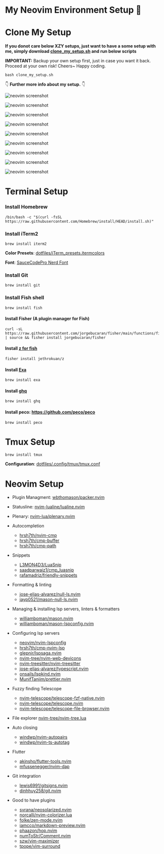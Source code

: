 # My Neovim Environment Setup 🚀

# Clone My Setup

**If you donot care below XZY setups, just want to have a some setup with me, simply download [clone_my_setup.sh](https://github.com/nickdevhouse/dotfiles/blob/main/clone_my_setup.sh) and run below scripts**

**IMPORTANT:** Backup your own setup first, just in case you want it back. Proceed at your own risk! Cheers~ Happy coding.

```
bash clone_my_setup.sh
```

👇 **Further more info about my setup.** 👇

![neovim screenshot](./demo/demo_1.png)

![neovim screenshot](./demo/demo_2.png)

![neovim screenshot](./demo/demo_3.png)

![neovim screenshot](./demo/demo_0_1.png)

![neovim screenshot](./demo/demo_0_2.png)

![neovim screenshot](./demo/demo_4.png)

![neovim screenshot](./demo/demo_5.png)

![neovim screenshot](./demo/demo_7.png)

![neovim screenshot](./demo/demo_6.png)

# Terminal Setup

### Install Homebrew

```
/bin/bash -c "$(curl -fsSL https://raw.githubusercontent.com/Homebrew/install/HEAD/install.sh)"
```

### Install iTerm2

```
brew install iterm2
```

**Color Presets**: [dotfiles/iTerm_presets.itermcolors](dotfiles/iTerm_presets.itermcolors)

**Font**: [SauceCodePro Nerd Font](https://www.nerdfonts.com/font-downloads)

### Install Git

```
brew install git
```

### Install Fish shell

```
brew install fish
```

#### Install Fisher (A plugin manager for Fish)

```
curl -sL https://raw.githubusercontent.com/jorgebucaran/fisher/main/functions/fisher.fish | source && fisher install jorgebucaran/fisher
```

#### Install [z for fish](https://github.com/jethrokuan/z')

```
fisher install jethrokuan/z
```

#### Install [Exa](https://the.exa.website/)

```
brew install exa
```

#### Install [ghq](https://github.com/x-motemen/ghq)

```
brew install ghq
```

#### Install peco: https://github.com/peco/peco

```
brew install peco
```

# Tmux Setup

```
brew install tmux
```

**Configuration**: [dotfiles/.config/tmux/tmux.conf](dotfiles/.config/tmux/tmux.conf)

# Neovim Setup

- Plugin Managment: [wbthomason/packer.nvim](https://github.com/wbthomason/packer.nvim)

- Statusline: [nvim-lualine/lualine.nvim](https://github.com/nvim-lualine/lualine.nvim)

- Plenary: [nvim-lua/plenary.nvim](https://github.com/nvim-lua/plenary.nvim)

- Autocompletion

  - [hrsh7th/nvim-cmp](https://github.com/hrsh7th/nvim-cmp)
  - [hrsh7th/cmp-buffer](https://github.com/hrsh7th/cmp-buffer)
  - [hrsh7th/cmp-path](https://github.com/hrsh7th/cmp-path)

- Snippets

  - [L3MON4D3/LuaSnip](https://github.com/L3MON4D3/LuaSnip)
  - [saadparwaiz1/cmp_luasnip](https://github.com/saadparwaiz1/cmp_luasnip)
  - [rafamadriz/friendly-snippets](https://github.com/rafamadriz/friendly-snippets)

- Formatting & linting

  - [jose-elias-alvarez/null-ls.nvim](https://github.com/jose-elias-alvarez/null-ls.nvim)
  - [jayp0521/mason-null-ls.nvim](https://github.com/jay-babu/mason-null-ls.nvim)

- Managing & installing lsp servers, linters & formatters

  - [williamboman/mason.nvim](https://github.com/williamboman/mason.nvim)
  - [williamboman/mason-lspconfig.nvim](https://github.com/williamboman/mason-lspconfig.nvim)

- Configuring lsp servers

  - [neovim/nvim-lspconfig](https://github.com/neovim/nvim-lspconfig)
  - [hrsh7th/cmp-nvim-lsp](https://github.com/hrsh7th/cmp-nvim-lsp)
  - [glepnir/lspsaga.nvim](https://github.com/glepnir/lspsaga.nvim)
  - [nvim-tree/nvim-web-devicons](https://github.com/nvim-tree/nvim-web-devicons)
  - [nvim-treesitter/nvim-treesitter](https://github.com/nvim-treesitter/nvim-treesitter)
  - [jose-elias-alvarez/typescript.nvim](https://github.com/jose-elias-alvarez/typescript.nvim)
  - [onsails/lspkind.nvim](https://github.com/onsails/lspkind.nvim)
  - [MunifTanjim/prettier.nvim](https://github.com/MunifTanjim/prettier.nvim)

- Fuzzy finding Telescope

  - [nvim-telescope/telescope-fzf-native.nvim](https://github.com/nvim-telescope/telescope-fzf-native.nvim)
  - [nvim-telescope/telescope.nvim](https://github.com/nvim-telescope/telescope.nvim)
  - [nvim-telescope/telescope-file-browser.nvim](https://github.com/nvim-telescope/telescope-file-browser.nvim)

- File explorer [nvim-tree/nvim-tree.lua](https://github.com/nvim-tree/nvim-tree.lua)

- Auto closing

  - [windwp/nvim-autopairs](https://github.com/windwp/nvim-autopairs)
  - [windwp/nvim-ts-autotag](https://github.com/windwp/nvim-ts-autotag)

- Flutter

  - [akinsho/flutter-tools.nvim](https://github.com/akinsho/flutter-tools.nvim)
  - [mfussenegger/nvim-dap](https://github.com/mfussenegger/nvim-dap)

- Git integration

  - [lewis6991/gitsigns.nvim](https://github.com/lewis6991/gitsigns.nvim)
  - [dinhhuy258/git.nvim](https://github.com/dinhhuy258/git.nvim)

- Good to have plugins
  - [svrana/neosolarized.nvim](https://github.com/svrana/neosolarized.nvim)
  - [norcalli/nvim-colorizer.lua](https://github.com/norcalli/nvim-colorizer.lua)
  - [folke/zen-mode.nvim](https://github.com/folke/zen-mode.nvim)
  - [iamcco/markdown-preview.nvim](https://github.com/iamcco/markdown-preview.nvim)
  - [phaazon/hop.nvim](https://github.com/phaazon/hop.nvim)
  - [numToStr/Comment.nvim](https://github.com/numToStr/Comment.nvim)
  - [szw/vim-maximizer](https://github.com/szw/vim-maximizer)
  - [tpope/vim-surround](https://github.com/tpope/vim-surround)
